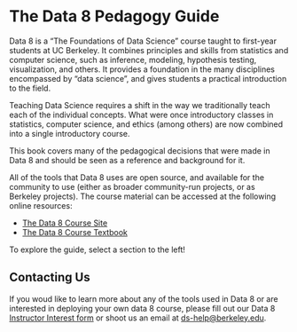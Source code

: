<!-- #region -->
# The Data 8 Pedagogy Guide

Data 8 is a “The Foundations of Data Science” course taught to first-year students at UC Berkeley. It combines principles and skills from statistics and computer science, such as inference, modeling, hypothesis testing, visualization, and others. It provides a foundation in the many disciplines encompassed by “data science”, and gives students a practical introduction to the field.

Teaching Data Science requires a shift in the way we traditionally teach each of the individual concepts. What were once introductory classes in statistics, computer science, and ethics (among others) are now combined into a single introductory course.

This book covers many of the pedagogical decisions that were made in Data 8 and should be seen as a reference and background for it.

All of the tools that Data 8 uses are open source, and available for the community to use (either as broader community-run projects, or as Berkeley projects). The course material can be accessed at the following online resources:

- [The Data 8 Course Site](http://data8.org)
- [The Data 8 Course Textbook](https://www.inferentialthinking.com/chapters/intro)

To explore the guide, select a section to the left!

## Contacting Us

If you woud like to learn more about any of the tools used in Data 8 or are interested in deploying your own data 8 course, please fill out our Data 8 [Instructor Interest form](https://forms.gle/y5aQBi816xDXKe7r7) or shoot us an email at [ds-help@berkeley.edu](mailto:ds-help@berkeley.edu).
<!-- #endregion -->
